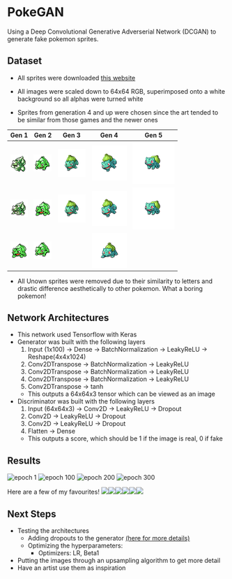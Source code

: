 # PokeGAN
Using a Deep Convolutional Generative Adverserial Network (DCGAN) to generate fake pokemon sprites.

## Dataset
* All sprites were downloaded [this website](https://veekun.com/dex/downloads)
* All images were scaled down to 64x64 RGB, superimposed onto a white background so all alphas were turned white

* Sprites from generation 4 and up were chosen since the art tended to be similar from those games and the newer ones

Gen 1 | Gen 2 | Gen 3 | Gen 4 | Gen 5
------|-------|-------|-------|------
![gen1](images/g1blue.png "Blue Bulbasaur")|![gen2](images/g2gold.png "Gold Bulbasaur")|![gen3](images/g3emerald.png "Emerald Bulbasaur")|![gen4](images/g4diamond.png "Diamond Bulbasaur")|![gen5](images/g5black.png "Black Bulbasaur")
![gen1](images/g1red.png "Red Bulbasaur")|![gen2](images/g2silver.png "Silver Bulbasaur")|![gen3](images/g3ruby.png "Ruby Bulbasaur")|![gen4](images/g4plat.png "Platinum Bulbasaur")|![gen5](images/g5black.png "Black Bulbasaur")
![gen1](images/g1yellow.png "Yellow Bulbasaur")|![gen2](images/g2crystal.png "Crystal Bulbasaur")||![gen4](images/g4soulsilver.png "SSilver Bulbasaur")|

* All Unown sprites were removed due to their similarity to letters and drastic difference aesthetically to other pokemon. What a boring pokemon!

## Network Architectures
* This network used Tensorflow with Keras
* Generator was built with the following layers
    1. Input (1x100) -> Dense -> BatchNormalization -> LeakyReLU -> Reshape(4x4x1024)
    2. Conv2DTranspose -> BatchNormalization -> LeakyReLU
    3. Conv2DTranspose -> BatchNormalization -> LeakyReLU
    4. Conv2DTranspose -> BatchNormalization -> LeakyReLU
    5. Conv2DTranspose -> tanh
    * This outputs a 64x64x3 tensor which can be viewed as an image
* Discriminator was built with the following layers
    1. Input (64x64x3) -> Conv2D -> LeakyReLU -> Dropout
    2. Conv2D -> LeakyReLU -> Dropout
    3. Conv2D -> LeakyReLU -> Dropout
    4. Flatten -> Dense
    * This outputs a score, which should be 1 if the image is real, 0 if fake

## Results
![epoch 1]('images/epoch_0001.png' "Sprites after 1 epoch")
![epoch 100]('images/epoch_0100.png' "Sprites after 100 epochs")
![epoch 200]('images/epoch_0200.png' "Sprites after 200 epochs")
![epoch 300]('images/epoch_0300.png' "Sprites after 300 epochs")

Here are a few of my favourites!
![]('images/1002_fake.png')![]('images/998_fake.png')![]('images/037_fake.png')![]('images/326_fake.png')![]('images/531_fake.png')![]('images/708_fake.png')

## Next Steps
* Testing the architectures
    * Adding dropouts to the generator [(here for more details)](https://github.com/soumith/ganhacks)
    * Optimizing the hyperparameters:
        * Optimizers: LR, Beta1
* Putting the images through an upsampling algorithm to get more detail
* Have an artist use them as inspiration